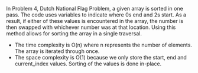 In Problem 4, Dutch National Flag Problem, a given array is sorted in one pass. The code uses variables to indicate where 0s end and 2s start. As a result, if either of these values is encountered in the array, the number is then swapped with whichever number was at that location. Using this method allows for sorting the array in a single traversal.

- The time complexity is O(n) where n represents the number of elements. The array is iterated through once.
- The space complexity is O(1) because we only store the start, end and current_index values. Sorting of the values is done in-place. 